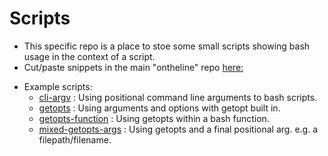 # Scripts
* This specific repo is a place to stoe some small scripts showing bash usage in the context of a script.
* Cut/paste snippets in the main "ontheline" repo [here:](https://github.com/garyjlittle/ontheline/blob/master/docs/bash-shell-scripts.md)
- Example scripts:
  - [cli-argv](cli-argv.sh) : Using positional command line arguments to bash scripts.
  - [getopts](getopts.sh) : Using arguments and options with getopt built in.
  - [getopts-function](getopts-function.sh) : Using getopts within a bash function.
  - [mixed-getopts-args](mixed-getopts-args.sh) : Using getopts and a final positional arg. e.g. a filepath/filename.

